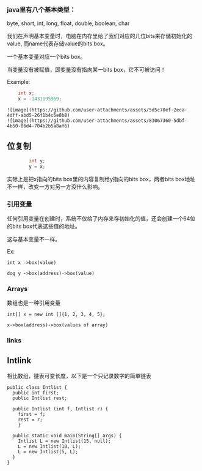 ### java里有八个基本类型：
  byte, short, int, long, float, double, boolean, char
  
  我们在声明基本变量时，电脑在内存里给了我们对应的几位bits来存储初始化的value, 而name代表存储value的bits box。
  
  一个基本变量对应一个bits box。
  
  当变量没有被赋值，即变量没有指向某一bits box，它不可被访问！

Example:
```java  
    int x; 
    x = -1431195969;
```

    ![image](https://github.com/user-attachments/assets/5d5c70ef-2eca-4dff-abd5-26f1b4c6e8b8)
    ![image](https://github.com/user-attachments/assets/83067360-5dbf-4b50-86d4-704b2b5a8af6)
## 位复制

```java
        int y; 
        y = x;
```

实际上是把x指向的bits box里的内容复制给y指向的bits box，两者bits box地址不一样，改变一方对另一方没什么影响。

### 引用变量

任何引用变量在创建时，系统不仅给了内存来存初始化的值，还会创建一个64位的bits box代表这些值的地址。

这与基本变量不一样。

Ex:

```
int x ->box(value)

dog y ->box(address)->box(value)
```

### Arrays

数组也是一种引用变量

```
int[] x = new int []{1, 2, 3, 4, 5};

x->box(address)->box(values of array)
```

### links

## Intlink

相比数组，链表可变长度，以下是一个只记录数字的简单链表

```
public class Intlist {
  public int first;
  public Intlist rest;

  public Intlist (int f, Intlist r) {
    first = f;
    rest = r;
    }

  public static void main(String[] args) {
    Intlist L = new Intlist(15, null);
    L = new Intlist(10, L);
    L = new Intlist(5, L);
  }
}
```

